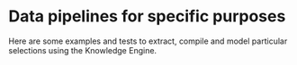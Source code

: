 # Data pipelines for specific purposes
Here are some examples and tests to extract, compile and model particular selections using the Knowledge Engine. 
